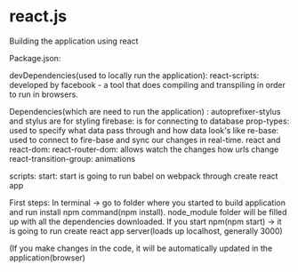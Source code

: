 # react.js

Building the application using react

Package.json: 

devDependencies(used to locally run the application): react-scripts: developed by facebook - a tool that does compiling and transpiling in order to run in browsers.

Dependencies(which are need to run the application) : 
autoprefixer-stylus and stylus are for styling
firebase: is for connecting to database
prop-types: used to specify what data pass through and how data look's like
re-base: used to connect to fire-base and sync our changes in real-time.
react and react-dom: 
react-router-dom: allows watch the changes how urls change
react-transition-group: animations

scripts: 
start: start is going to run babel on webpack through create react app

First steps: In terminal -> go to folder where you started to build application and run install npm command(npm install). node_module folder will be filled up with all the dependencies downloaded.
If you start npm(npm start) -> it is going to run create react app server(loads up localhost, generally 3000)

(If you make changes in the code, it will be automatically updated in the application(browser)
